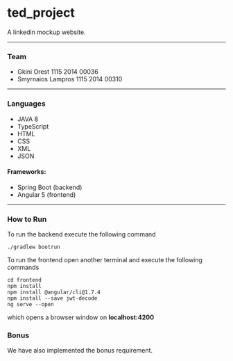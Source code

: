 # ted_project

A linkedin mockup website.

---

### Team

* Gkini Orest 1115 2014 00036
* Smyrnaios Lampros 1115 2014 00310

---

### Languages

* JAVA 8
* TypeScript
* HTML
* CSS
* XML
* JSON

#### Frameworks:

* Spring Boot (backend)
* Angular 5 (frontend)

---

### How to Run

To run the backend execute the following command

```
./gradlew bootrun
```

To run the frontend open another terminal and execute the following commands

```
cd frontend
npm install
npm install @angular/cli@1.7.4
npm install --save jwt-decode
ng serve --open
```

which opens a browser window on **localhost:4200**

### Bonus

We have also implemented the bonus requirement.
